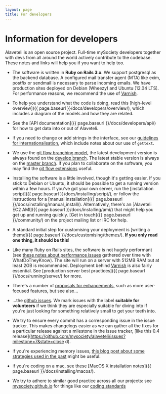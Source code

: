 ```yaml
---
layout: page
title: For developers
---
```


# Information for developers

<p class="lead">
    Alaveteli is an open source project. Full-time mySociety developers together with devs from all around the world actively contribute to the codebase. These notes and links will help you if you want to help too.
</p>

* The software is written in **Ruby on Rails 3.x**. We support postgresql as
  the backend database. A configured mail transfer agent (MTA) like exim,
  postfix or sendmail is necessary to parse incoming emails. We have production
  sites deployed on Debian (Wheezy) and Ubuntu (12.04 LTS). For performance
  reasons, we recommend the use of [Varnish](https://www.varnish-cache.org).

* To help you understand what the code is doing, read this [high-level
  overview]({{ page.baseurl }}/docs/developers/overview/), which includes a diagram of
  the models and how they are related.

* See the [API documentation]({{ page.baseurl }}/docs/developers/api/) for how to get
  data into or out of Alaveteli.

* If you need to change or add strings in the interface, see our [guidelines
  for internationalisation](http://mysociety.github.io/internationalization.html
  ), which include notes about our use of `gettext`.

* We use the [git flow branching
  model](http://nvie.com/posts/a-successful-git-branching-model/),
  the latest development version is always found on the
  [develop branch](https://github.com/mysociety/alaveteli). The
  latest stable version is always on the [master
  branch](https://github.com/mysociety/alaveteli/tree/master). If you plan to collaborate
  on the software, you may find the [git flow
  extensions](https://github.com/nvie/gitflow) useful.

* Installing the software is a little involved, though it's getting easier. If
  you stick to Debian or Ubuntu, it should be possible to get a running version
  within a few hours. If you've got your own server, run the
  [installation script]({{ page.baseurl }}/docs/installing/script/), or follow the
  instructions for a
  [manual installation]({{ page.baseurl }}/docs/installing/manual_install/).
  Alternatively, there's an [Alaveteli EC2 AMI]({{ page.baseurl }}/docs/installing/ami/)
  that might help you get up and running quickly.
  [Get in touch]({{ page.baseurl }}/community/) on the project mailing list or IRC
  for help.

* A standard initial step for customising your deployment is [writing a
  theme]({{ page.baseurl }}/docs/customising/themes/). **If you only read one thing,
  it should be this!**

* Like many Ruby on Rails sites, the software is not hugely performant (see
  [these notes about performance issues](https://github.com/mysociety/alaveteli/wiki/Performance-issues) gathered over time with
  WhatDoTheyKnow). The site will run on a server with 512MB RAM but at least
  2GB is recommended. Deployment behind [Varnish](https://www.varnish-cache.org) is also fairly essential. See
  [production server best practices]({{ page.baseurl }}/docs/running/server/) for more.

* There's a number of [proposals for enhancements](https://github.com/mysociety/alaveteli/wiki/Proposals-for-enhancements),
  such as more user-focused features, but see also...

* ...the [github issues](https://github.com/mysociety/alaveteli/issues). We
  mark issues with the label **suitable for volunteers** if we think they are
  especially suitable for diving into if you're just looking for something
  relatively small to get your teeth into.

* We try to ensure every commit has a corresponding issue in the issue tracker.
  This makes changelogs easier as we can gather all the fixes for a particular
  release against a milestone in the issue tracker, [like this 0.4
  release](https://github.com/mysociety/alaveteli/issues?milestone=7&state=close
  d).

* If you're experiencing memory issues, [this blog post about some strategies
  used in the
  past](https://www.mysociety.org/2009/09/17/whatdotheyknow-growing-pains-and-ruby-memory-leaks/) might be useful.

* If you're coding on a mac, see these [MacOS X installation notes]({{ page.baseurl }}/docs/installing/macos/). <!-- [[OS X Quickstart]] -->

* We try to adhere to similar good practice across all our projects: see
  [mysociety.github.io](http://mysociety.github.io/) for things like our
  [coding standards](http://mysociety.github.io/coding-standards.html)
